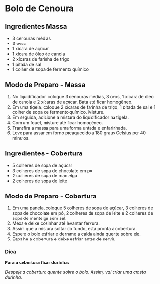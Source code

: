# Bolo de Cenoura

## Ingredientes Massa
- 3 cenouras médias
- 3 ovos
- 1 xícara de açúcar
- 1 xícara de óleo de canola
- 2 xícaras de farinha de trigo
- 1 pitada de sal
- 1 colher de sopa de fermento químico

## Modo de Preparo - Massa
1. No liquidificador, coloque 3 cenouras médias, 3 ovos, 1 xícara de óleo de canola e 2 xícaras de açúcar. Bata até ficar homogêneo.
2. Em uma tigela, coloque 2 xícaras de farinha de trigo, 1 pitada de sal e 1 colher de sopa de fermento químico. Misture.
3. Em seguida, adicione a mistura do liquidificador na tigela.
4. Com um fouet, misture até ficar homogêneo.
5. Transfira a massa para uma forma untada e enfarinhada.
6. Leve para assar em forno preaquecido a 180 graus Celsius por 40 minutos.

## Ingredientes - Cobertura
- 5 colheres de sopa de açúcar
- 3 colheres de sopa de chocolate em pó
- 2 colheres de sopa de manteiga
- 2 colheres de sopa de leite

## Modo de Preparo - Cobertura
1. Em uma panela, coloque 5 colheres de sopa de açúcar, 3 colheres de sopa de chocolate em pó, 2 colheres de sopa de leite e 2 colheres de sopa de manteiga sem sal.
2. Mexa e deixe cozinhar até levantar fervura.
3. Assim que a mistura soltar do fundo, está pronta a cobertura.
4. Espere o bolo esfriar e derrame a calda ainda quente sobre ele.
5. Espalhe a cobertura e deixe esfriar antes de servir.

### Dica

**Para a cobertura ficar durinha:**

*Despeje a cobertura quente sobre o bolo. Assim, vai criar uma crosta durinha.*

